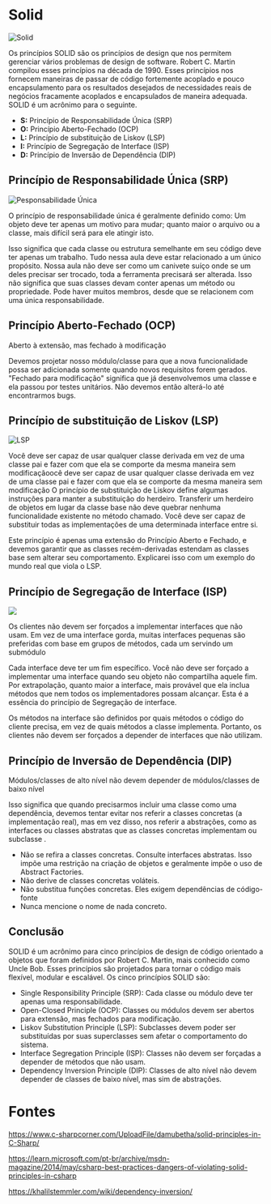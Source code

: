 # Solid
![Solid](https://miro.medium.com/v2/resize:fit:1191/1*OzwARbvHUg1RlZ7LYyLCrg.png)

Os princípios SOLID são os princípios de design que nos permitem gerenciar vários problemas de design de software. Robert C. Martin compilou esses princípios na década de 1990. Esses princípios nos fornecem maneiras de passar de código fortemente acoplado e pouco encapsulamento para os resultados desejados de necessidades reais de negócios fracamente acoplados e encapsulados de maneira adequada. SOLID é um acrônimo para o seguinte.

- **S:** Princípio de Responsabilidade Única (SRP)
- **O:** Princípio Aberto-Fechado (OCP)
- **L:** Princípio de substituição de Liskov (LSP)
- **I:** Princípio de Segregação de Interface (ISP)
- **D:** Princípio de Inversão de Dependência (DIP)


## Princípio de Responsabilidade Única (SRP)
![Pesponsabilidade Única](https://miro.medium.com/v2/resize:fit:1400/1*KPWLpdpYemtLxaNH5MvT_A.png)

O princípio de responsabilidade única é geralmente definido como: Um objeto deve ter apenas um motivo para mudar; quanto maior o arquivo ou a classe, mais difícil será para ele atingir isto. 

Isso significa que cada classe ou estrutura semelhante em seu código deve ter apenas um trabalho. Tudo nessa aula deve estar relacionado a um único propósito. Nossa aula não deve ser como um canivete suíço onde se um deles precisar ser trocado, toda a ferramenta precisará ser alterada. Isso não significa que suas classes devam conter apenas um método ou propriedade. Pode haver muitos membros, desde que se relacionem com uma única responsabilidade.

## Princípio Aberto-Fechado (OCP)
Aberto à extensão, mas fechado à modificação

Devemos projetar nosso módulo/classe para que a nova funcionalidade possa ser adicionada somente quando novos requisitos forem gerados. "Fechado para modificação" significa que já desenvolvemos uma classe e ela passou por testes unitários. Não devemos então alterá-lo até encontrarmos bugs.


## Princípio de substituição de Liskov (LSP)
![LSP](https://miro.medium.com/v2/resize:fit:1400/1*iV_TeHoEDE0TwhQEFj2fxA.png)

Você deve ser capaz de usar qualquer classe derivada em vez de uma classe pai e fazer com que ela se comporte da mesma maneira sem modificaçãoocê deve ser capaz de usar qualquer classe derivada em vez de uma classe pai e fazer com que ela se comporte da mesma maneira sem modificação
O princípio de substituição de Liskov define algumas instruções para manter a substituição do herdeiro. Transferir um herdeiro de objetos em lugar da classe base não deve quebrar nenhuma funcionalidade existente no método chamado. Você deve ser capaz de substituir todas as implementações de uma determinada interface entre si.

Este princípio é apenas uma extensão do Princípio Aberto e Fechado, e devemos garantir que as classes recém-derivadas estendam as classes base sem alterar seu comportamento. Explicarei isso com um exemplo do mundo real que viola o LSP.

## Princípio de Segregação de Interface (ISP)
![](https://miro.medium.com/v2/resize:fit:1400/1*XexgJFeS88wcllcxFFqklQ.png)

Os clientes não devem ser forçados a implementar interfaces que não usam. Em vez de uma interface gorda, muitas interfaces pequenas são preferidas com base em grupos de métodos, cada um servindo um submódulo

Cada interface deve ter um fim específico. Você não deve ser forçado a implementar uma interface quando seu objeto não compartilha aquele fim. Por extrapolação, quanto maior a interface, mais provável que ela inclua métodos que nem todos os implementadores possam alcançar. Esta é a essência do princípio de Segregação de interface.

Os métodos na interface são definidos por quais métodos o código do cliente precisa, em vez de quais métodos a classe implementa. Portanto, os clientes não devem ser forçados a depender de interfaces que não utilizam.

## Princípio de Inversão de Dependência (DIP)

Módulos/classes de alto nível não devem depender de módulos/classes de baixo nível

Isso significa que quando precisarmos incluir uma classe como uma dependência, devemos tentar evitar nos referir a classes concretas (a implementação real), mas em vez disso, nos referir a abstrações, como as interfaces ou classes abstratas que as classes concretas implementam ou subclasse .

- Não se refira a classes concretas. Consulte interfaces abstratas. Isso impõe uma restrição na criação de objetos e geralmente impõe o uso de Abstract Factories.
- Não derive de classes concretas voláteis.
- Não substitua funções concretas. Eles exigem dependências de código-fonte
- Nunca mencione o nome de nada concreto.

## Conclusão

SOLID é um acrônimo para cinco princípios de design de código orientado a objetos que foram definidos por Robert C. Martin, mais conhecido como Uncle Bob. Esses princípios são projetados para tornar o código mais flexível, modular e escalável.
Os cinco princípios SOLID são:

- Single Responsibility Principle (SRP): Cada classe ou módulo deve ter apenas uma responsabilidade.
- Open-Closed Principle (OCP): Classes ou módulos devem ser abertos para extensão, mas fechados para modificação.
- Liskov Substitution Principle (LSP): Subclasses devem poder ser substituídas por suas superclasses sem afetar o comportamento do sistema.
- Interface Segregation Principle (ISP): Classes não devem ser forçadas a depender de métodos que não usam.
- Dependency Inversion Principle (DIP): Classes de alto nível não devem depender de classes de baixo nível, mas sim de abstrações.

# Fontes
https://www.c-sharpcorner.com/UploadFile/damubetha/solid-principles-in-C-Sharp/ 

https://learn.microsoft.com/pt-br/archive/msdn-magazine/2014/may/csharp-best-practices-dangers-of-violating-solid-principles-in-csharp

https://khalilstemmler.com/wiki/dependency-inversion/
